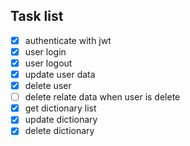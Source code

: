 

## Task list
- [x] authenticate with jwt
- [x] user login
- [x] user logout
- [x] update user data
- [x] delete user
- [ ] delete relate data when user is delete
- [x] get dictionary list
- [x] update dictionary
- [x] delete dictionary